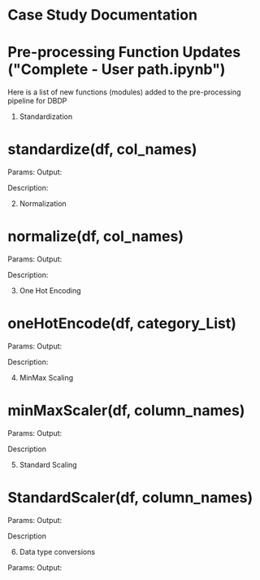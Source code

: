# Case Study Documentation


# Pre-processing Function Updates ("Complete - User path.ipynb")

Here is a list of new functions (modules) added to the pre-processing pipeline for DBDP

1. Standardization

# standardize(df, col_names)

Params: 
Output:

Description:


2. Normalization

# normalize(df, col_names)

Params:
Output:

Description:

3. One Hot Encoding

# oneHotEncode(df, category_List)

Params:
Output:

Description:

4. MinMax Scaling

# minMaxScaler(df, column_names)

Params:
Output:

Description

5. Standard Scaling

# StandardScaler(df, column_names)

Params:
Output:

Description

6. Data type conversions

Params:
Output: